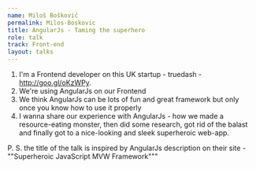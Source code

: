 ```yaml
---
name: Miloš Bošković
permalink: Milos-Boskovic
title: AngularJs - Taming the superhero
role: talk
track: Front-end
layout: talks
---
```


1. I'm a Frontend developer on this UK startup - truedash - http://goo.gl/oKzWPy. 
2. We're using AngularJs on our Frontend
3. We think AngularJs can be lots of fun and great framework but only once you know how to use it properly
4. I wanna share our experience with AngularJs - how we made a resource-eating monster, then did some research, got rid of the balast and finally got to a nice-looking and sleek superheroic web-app.  

P. S. the title of the talk is inspired by AngularJs description on their site - ""Superheroic JavaScript MVW Framework"""